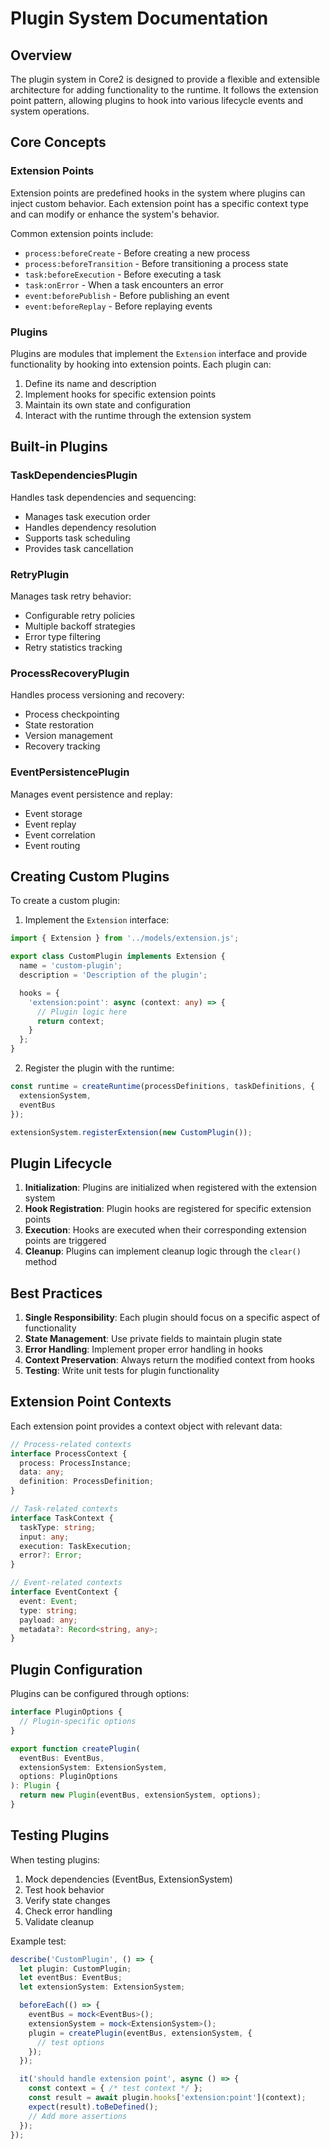 # Plugin System Documentation

## Overview

The plugin system in Core2 is designed to provide a flexible and extensible architecture for adding functionality to the runtime. It follows the extension point pattern, allowing plugins to hook into various lifecycle events and system operations.

## Core Concepts

### Extension Points

Extension points are predefined hooks in the system where plugins can inject custom behavior. Each extension point has a specific context type and can modify or enhance the system's behavior.

Common extension points include:

- `process:beforeCreate` - Before creating a new process
- `process:beforeTransition` - Before transitioning a process state
- `task:beforeExecution` - Before executing a task
- `task:onError` - When a task encounters an error
- `event:beforePublish` - Before publishing an event
- `event:beforeReplay` - Before replaying events

### Plugins

Plugins are modules that implement the `Extension` interface and provide functionality by hooking into extension points. Each plugin can:

1. Define its name and description
2. Implement hooks for specific extension points
3. Maintain its own state and configuration
4. Interact with the runtime through the extension system

## Built-in Plugins

### TaskDependenciesPlugin

Handles task dependencies and sequencing:
- Manages task execution order
- Handles dependency resolution
- Supports task scheduling
- Provides task cancellation

### RetryPlugin

Manages task retry behavior:
- Configurable retry policies
- Multiple backoff strategies
- Error type filtering
- Retry statistics tracking

### ProcessRecoveryPlugin

Handles process versioning and recovery:
- Process checkpointing
- State restoration
- Version management
- Recovery tracking

### EventPersistencePlugin

Manages event persistence and replay:
- Event storage
- Event replay
- Event correlation
- Event routing

## Creating Custom Plugins

To create a custom plugin:

1. Implement the `Extension` interface:
```typescript
import { Extension } from '../models/extension.js';

export class CustomPlugin implements Extension {
  name = 'custom-plugin';
  description = 'Description of the plugin';

  hooks = {
    'extension:point': async (context: any) => {
      // Plugin logic here
      return context;
    }
  };
}
```

2. Register the plugin with the runtime:
```typescript
const runtime = createRuntime(processDefinitions, taskDefinitions, {
  extensionSystem,
  eventBus
});

extensionSystem.registerExtension(new CustomPlugin());
```

## Plugin Lifecycle

1. **Initialization**: Plugins are initialized when registered with the extension system
2. **Hook Registration**: Plugin hooks are registered for specific extension points
3. **Execution**: Hooks are executed when their corresponding extension points are triggered
4. **Cleanup**: Plugins can implement cleanup logic through the `clear()` method

## Best Practices

1. **Single Responsibility**: Each plugin should focus on a specific aspect of functionality
2. **State Management**: Use private fields to maintain plugin state
3. **Error Handling**: Implement proper error handling in hooks
4. **Context Preservation**: Always return the modified context from hooks
5. **Testing**: Write unit tests for plugin functionality

## Extension Point Contexts

Each extension point provides a context object with relevant data:

```typescript
// Process-related contexts
interface ProcessContext {
  process: ProcessInstance;
  data: any;
  definition: ProcessDefinition;
}

// Task-related contexts
interface TaskContext {
  taskType: string;
  input: any;
  execution: TaskExecution;
  error?: Error;
}

// Event-related contexts
interface EventContext {
  event: Event;
  type: string;
  payload: any;
  metadata?: Record<string, any>;
}
```

## Plugin Configuration

Plugins can be configured through options:

```typescript
interface PluginOptions {
  // Plugin-specific options
}

export function createPlugin(
  eventBus: EventBus,
  extensionSystem: ExtensionSystem,
  options: PluginOptions
): Plugin {
  return new Plugin(eventBus, extensionSystem, options);
}
```

## Testing Plugins

When testing plugins:

1. Mock dependencies (EventBus, ExtensionSystem)
2. Test hook behavior
3. Verify state changes
4. Check error handling
5. Validate cleanup

Example test:
```typescript
describe('CustomPlugin', () => {
  let plugin: CustomPlugin;
  let eventBus: EventBus;
  let extensionSystem: ExtensionSystem;

  beforeEach(() => {
    eventBus = mock<EventBus>();
    extensionSystem = mock<ExtensionSystem>();
    plugin = createPlugin(eventBus, extensionSystem, {
      // test options
    });
  });

  it('should handle extension point', async () => {
    const context = { /* test context */ };
    const result = await plugin.hooks['extension:point'](context);
    expect(result).toBeDefined();
    // Add more assertions
  });
});
``` 